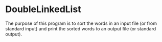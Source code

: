 # DoubleLinkedList
The purpose of this program is to sort the words in an input file (or from standard input) and print the sorted words to an output file (or standard output).
